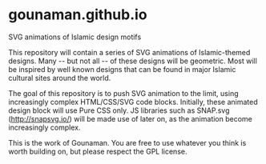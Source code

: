 # gounaman.github.io
SVG animations of Islamic design motifs

This repository will contain a series of SVG animations of Islamic-themed designs.
Many -- but not all -- of these designs will be geometric.
Most will be inspired by well known designs that can be found in major Islamic cultural sites around the world.

The goal of this repository is to push SVG animation to the limit, using increasingly complex HTML/CSS/SVG code blocks.
Initially, these animated design block will use Pure CSS only.
JS libraries such as SNAP.svg (http://snapsvg.io/) will be made use of later on, as the animation become increasingly complex.

This is the work of Gounaman. You are free to use whatever you think is worth building on, but please respect the GPL license.


